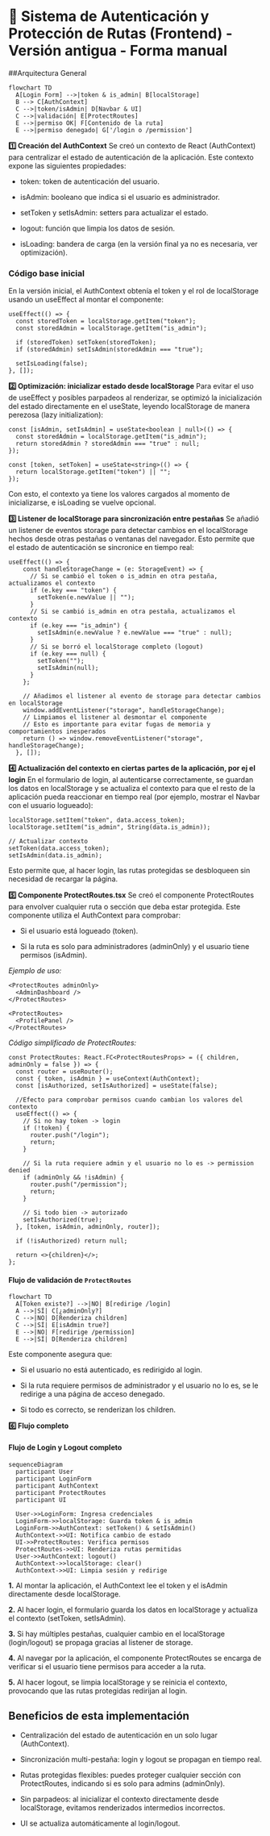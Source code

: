 # **🔐 Sistema de Autenticación y Protección de Rutas (Frontend) - Versión antigua - Forma manual**
##Arquitectura General
```mermaid
flowchart TD
  A[Login Form] -->|token & is_admin| B[localStorage]
  B --> C[AuthContext]
  C -->|token/isAdmin| D[Navbar & UI]
  C -->|validación| E[ProtectRoutes]
  E -->|permiso OK| F[Contenido de la ruta]
  E -->|permiso denegado| G['/login o /permission']
```

**1️⃣ Creación del AuthContext**
Se creó un contexto de React (AuthContext) para centralizar el estado de autenticación de la aplicación. Este contexto expone las siguientes propiedades:

- token: token de autenticación del usuario.

- isAdmin: booleano que indica si el usuario es administrador.

- setToken y setIsAdmin: setters para actualizar el estado.

- logout: función que limpia los datos de sesión.

- isLoading: bandera de carga (en la versión final ya no es necesaria, ver optimización).

### Código base inicial
En la versión inicial, el AuthContext obtenía el token y el rol de localStorage usando un useEffect al montar el componente:

```
useEffect(() => {
  const storedToken = localStorage.getItem("token");
  const storedAdmin = localStorage.getItem("is_admin");

  if (storedToken) setToken(storedToken);
  if (storedAdmin) setIsAdmin(storedAdmin === "true");

  setIsLoading(false);
}, []);

```

**2️⃣ Optimización: inicializar estado desde localStorage**
Para evitar el uso de useEffect y posibles parpadeos al renderizar, se optimizó la inicialización del estado directamente en el useState, leyendo localStorage de manera perezosa (lazy initialization):

```
const [isAdmin, setIsAdmin] = useState<boolean | null>(() => {
  const storedAdmin = localStorage.getItem("is_admin");
  return storedAdmin ? storedAdmin === "true" : null;
});

const [token, setToken] = useState<string>(() => {
  return localStorage.getItem("token") || "";
});
```
Con esto, el contexto ya tiene los valores cargados al momento de inicializarse, e isLoading se vuelve opcional.

**3️⃣ Listener de localStorage para sincronización entre pestañas**
Se añadió un listener de eventos storage para detectar cambios en el localStorage hechos desde otras pestañas o ventanas del navegador. Esto permite que el estado de autenticación se sincronice en tiempo real:
```
useEffect(() => {
    const handleStorageChange = (e: StorageEvent) => {
      // Si se cambió el token o is_admin en otra pestaña, actualizamos el contexto
      if (e.key === "token") {
        setToken(e.newValue || "");
      }
      // Si se cambió is_admin en otra pestaña, actualizamos el contexto
      if (e.key === "is_admin") {
        setIsAdmin(e.newValue ? e.newValue === "true" : null);
      }
      // Si se borró el localStorage completo (logout)
      if (e.key === null) {
        setToken("");
        setIsAdmin(null);
      }
    };

    // Añadimos el listener al evento de storage para detectar cambios en localStorage
    window.addEventListener("storage", handleStorageChange);
    // Limpiamos el listener al desmontar el componente
    // Esto es importante para evitar fugas de memoria y comportamientos inesperados
    return () => window.removeEventListener("storage", handleStorageChange);
  }, []);
```

**4️⃣ Actualización del contexto en ciertas partes de la aplicación, por ej el login**
En el formulario de login, al autenticarse correctamente, se guardan los datos en localStorage y se actualiza el contexto para que el resto de la aplicación pueda reaccionar en tiempo real (por ejemplo, mostrar el Navbar con el usuario logueado):

```
localStorage.setItem("token", data.access_token);
localStorage.setItem("is_admin", String(data.is_admin));

// Actualizar contexto
setToken(data.access_token);
setIsAdmin(data.is_admin);
```
Esto permite que, al hacer login, las rutas protegidas se desbloqueen sin necesidad de recargar la página.

**5️⃣ Componente ProtectRoutes.tsx**
Se creó el componente ProtectRoutes para envolver cualquier ruta o sección que deba estar protegida.
Este componente utiliza el AuthContext para comprobar:

- Si el usuario está logueado (token).

- Si la ruta es solo para administradores (adminOnly) y el usuario tiene permisos (isAdmin).

*Ejemplo de uso:*
```
<ProtectRoutes adminOnly>
  <AdminDashboard />
</ProtectRoutes>

```
```
<ProtectRoutes>
  <ProfilePanel />
</ProtectRoutes>

```

*Código simplificado de ProtectRoutes:*
```
const ProtectRoutes: React.FC<ProtectRoutesProps> = ({ children, adminOnly = false }) => {
  const router = useRouter();
  const { token, isAdmin } = useContext(AuthContext);
  const [isAuthorized, setIsAuthorized] = useState(false);

  //Efecto para comprobar permisos cuando cambian los valores del contexto
  useEffect(() => {
    // Si no hay token -> login
    if (!token) {
      router.push("/login");
      return;
    }

    // Si la ruta requiere admin y el usuario no lo es -> permission denied
    if (adminOnly && !isAdmin) {
      router.push("/permission");
      return;
    }

    // Si todo bien -> autorizado
    setIsAuthorized(true);
  }, [token, isAdmin, adminOnly, router]);

  if (!isAuthorized) return null;

  return <>{children}</>;
};

```
#### Flujo de validación de ```ProtectRoutes```
```mermaid
flowchart TD
  A[Token existe?] -->|NO| B[redirige /login]
  A -->|SÍ| C[¿adminOnly?]
  C -->|NO| D[Renderiza children]
  C -->|SÍ| E[isAdmin true?]
  E -->|NO| F[redirige /permission]
  E -->|SÍ| D[Renderiza children]

```

Este componente asegura que:

- Si el usuario no está autenticado, es redirigido al login.

- Si la ruta requiere permisos de administrador y el usuario no lo es, se le redirige a una página de acceso denegado.

- Si todo es correcto, se renderizan los children.

**6️⃣ Flujo completo**

#### Flujo de Login y Logout completo
```mermaid
sequenceDiagram
  participant User
  participant LoginForm
  participant AuthContext
  participant ProtectRoutes
  participant UI

  User->>LoginForm: Ingresa credenciales
  LoginForm->>localStorage: Guarda token & is_admin
  LoginForm->>AuthContext: setToken() & setIsAdmin()
  AuthContext->>UI: Notifica cambio de estado
  UI->>ProtectRoutes: Verifica permisos
  ProtectRoutes->>UI: Renderiza rutas permitidas
  User->>AuthContext: logout()
  AuthContext->>localStorage: clear()
  AuthContext->>UI: Limpia sesión y redirige

```

**1.** Al montar la aplicación, el AuthContext lee el token y el isAdmin directamente desde localStorage.

**2.** Al hacer login, el formulario guarda los datos en localStorage y actualiza el contexto (setToken, setIsAdmin).

**3.** Si hay múltiples pestañas, cualquier cambio en el localStorage (login/logout) se propaga gracias al listener de storage.

**4.** Al navegar por la aplicación, el componente ProtectRoutes se encarga de verificar si el usuario tiene permisos para acceder a la ruta.

**5.** Al hacer logout, se limpia localStorage y se reinicia el contexto, provocando que las rutas protegidas redirijan al login.

## Beneficios de esta implementación
- Centralización del estado de autenticación en un solo lugar (AuthContext).

- Sincronización multi-pestaña: login y logout se propagan en tiempo real.

- Rutas protegidas flexibles: puedes proteger cualquier sección con ProtectRoutes, indicando si es solo para admins (adminOnly).

- Sin parpadeos: al inicializar el contexto directamente desde localStorage, evitamos renderizados intermedios incorrectos.

- UI se actualiza automáticamente al login/logout.